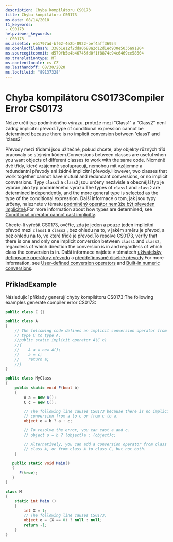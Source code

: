 ```yaml
---
description: Chyba kompilátoru CS0173
title: Chyba kompilátoru CS0173
ms.date: 08/14/2018
f1_keywords:
- CS0173
helpviewer_keywords:
- CS0173
ms.assetid: eb1797ad-bf62-4e2b-8922-bef4aff36954
ms.openlocfilehash: 338b1e12f2dda0688a2d12d1ed930e5035a91804
ms.sourcegitcommit: d579fb5e4b46745fd0f1f8874c94c6469ce58604
ms.translationtype: MT
ms.contentlocale: cs-CZ
ms.lasthandoff: 08/30/2020
ms.locfileid: "89137328"
---
```

# <a name="compiler-error-cs0173"></a><span data-ttu-id="e40b9-103">Chyba kompilátoru CS0173</span><span class="sxs-lookup"><span data-stu-id="e40b9-103">Compiler Error CS0173</span></span>

<span data-ttu-id="e40b9-104">Nelze určit typ podmíněného výrazu, protože mezi "Class1" a "Class2" není žádný implicitní převod.</span><span class="sxs-lookup"><span data-stu-id="e40b9-104">Type of conditional expression cannot be determined because there is no implicit conversion between 'class1' and 'class2'</span></span>

<span data-ttu-id="e40b9-105">Převody mezi třídami jsou užitečné, pokud chcete, aby objekty různých tříd pracovaly se stejným kódem.</span><span class="sxs-lookup"><span data-stu-id="e40b9-105">Conversions between classes are useful when you want objects of different classes to work with the same code.</span></span> <span data-ttu-id="e40b9-106">Nicméně dvě třídy, které vzájemně spolupracují, nemohou mít vzájemné a redundantní převody ani žádné implicitní převody.</span><span class="sxs-lookup"><span data-stu-id="e40b9-106">However, two classes that work together cannot have mutual and redundant conversions, or no implicit conversions.</span></span> <span data-ttu-id="e40b9-107">Typy `class1` a `class2` jsou určeny nezávisle a obecnější typ je vybrán jako typ podmíněného výrazu.</span><span class="sxs-lookup"><span data-stu-id="e40b9-107">The types of `class1` and `class2` are determined independently, and the more general type is selected as the type of the conditional expression.</span></span> <span data-ttu-id="e40b9-108">Další informace o tom, jak jsou typy určeny, naleznete v tématu [podmíněný operátor nemůže být převeden implicitně](https://stackoverflow.com/questions/2215745/conditional-operator-cannot-cast-implicitly/2215959#2215959).</span><span class="sxs-lookup"><span data-stu-id="e40b9-108">For more information about how types are determined, see [Conditional operator cannot cast implicitly](https://stackoverflow.com/questions/2215745/conditional-operator-cannot-cast-implicitly/2215959#2215959).</span></span>

<span data-ttu-id="e40b9-109">Chcete-li vyřešit CS0173, ověřte, zda je jeden a pouze jeden implicitní převod mezi `class1` a `class2` , bez ohledu na to, v jakém směru je převod, a bez ohledu na to, ve které třídě je převod.</span><span class="sxs-lookup"><span data-stu-id="e40b9-109">To resolve CS0173, verify that there is one and only one implicit conversion between `class1` and `class2`, regardless of which direction the conversion is in and regardless of which class the conversion is in.</span></span> <span data-ttu-id="e40b9-110">Další informace najdete v tématech [uživatelsky definované operátory převodu](../operators/user-defined-conversion-operators.md) a [předdefinované číselné převody](../builtin-types/numeric-conversions.md).</span><span class="sxs-lookup"><span data-stu-id="e40b9-110">For more information, see [User-defined conversion operators](../operators/user-defined-conversion-operators.md) and [Built-in numeric conversions](../builtin-types/numeric-conversions.md).</span></span>

## <a name="example"></a><span data-ttu-id="e40b9-111">Příklad</span><span class="sxs-lookup"><span data-stu-id="e40b9-111">Example</span></span>

<span data-ttu-id="e40b9-112">Následující příklady generují chyby kompilátoru CS0173:</span><span class="sxs-lookup"><span data-stu-id="e40b9-112">The following examples generate compiler error CS0173:</span></span>

```csharp
public class C {}

public class A
{
    // The following code defines an implicit conversion operator from
    // type C to type A.
    //public static implicit operator A(C c)
    //{
    //    A a = new A();
    //    a = c;
    //    return a;
    //}
}

public class MyClass
{
    public static void F(bool b)
    {
        A a = new A();
        C c = new C();

        // The following line causes CS0173 because there is no implicit
        // conversion from a to c or from c to a.
        object o = b ? a : c;

        // To resolve the error, you can cast a and c.
        // object o = b ? (object)a : (object)c;

        // Alternatively, you can add a conversion operator from class C to
        // class A, or from class A to class C, but not both.
    }

   public static void Main()
   {
      F(true);
   }
}
```

```csharp
class M
{
    static int Main ()
    {
        int X = 1;
        // The following line causes CS0173.
        object o = (X == 0) ? null : null;
        return -1;
    }
}
```
